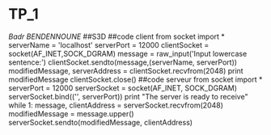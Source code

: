 # TP_1
*Badr BENDENNOUNE*
##S3D
##code client 
from socket import *
serverName = 'localhost'
serverPort = 12000
clientSocket = socket(AF_INET,SOCK_DGRAM)
message = raw_input('Input lowercase sentence:') 
clientSocket.sendto(message,(serverName, serverPort)) 
modifiedMessage, serverAddress = clientSocket.recvfrom(2048)
print modifiedMessage
clientSocket.close()
##code serveur
from socket import *
serverPort = 12000
serverSocket = socket(AF_INET, SOCK_DGRAM)
serverSocket.bind(('', serverPort))
print "The server is ready to receive"
while 1:
	message, clientAddress = serverSocket.recvfrom(2048)
	modifiedMessage = message.upper()
	serverSocket.sendto(modifiedMessage, clientAddress)
